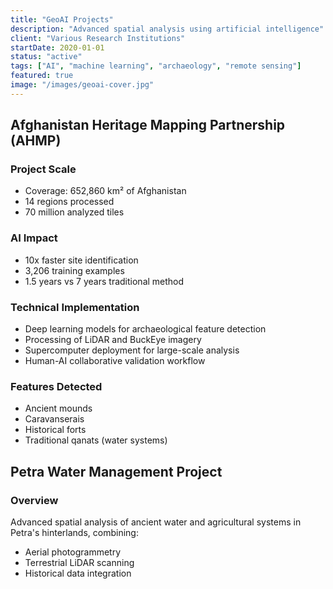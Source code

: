```yaml
---
title: "GeoAI Projects"
description: "Advanced spatial analysis using artificial intelligence"
client: "Various Research Institutions"
startDate: 2020-01-01
status: "active"
tags: ["AI", "machine learning", "archaeology", "remote sensing"]
featured: true
image: "/images/geoai-cover.jpg"
---
```


## Afghanistan Heritage Mapping Partnership (AHMP)

### Project Scale
- Coverage: 652,860 km² of Afghanistan
- 14 regions processed
- 70 million analyzed tiles

### AI Impact
- 10x faster site identification
- 3,206 training examples
- 1.5 years vs 7 years traditional method

### Technical Implementation
- Deep learning models for archaeological feature detection
- Processing of LiDAR and BuckEye imagery
- Supercomputer deployment for large-scale analysis
- Human-AI collaborative validation workflow

### Features Detected
- Ancient mounds
- Caravanserais
- Historical forts
- Traditional qanats (water systems)

## Petra Water Management Project

### Overview
Advanced spatial analysis of ancient water and agricultural systems in Petra's hinterlands, combining:
- Aerial photogrammetry
- Terrestrial LiDAR scanning
- Historical data integration

